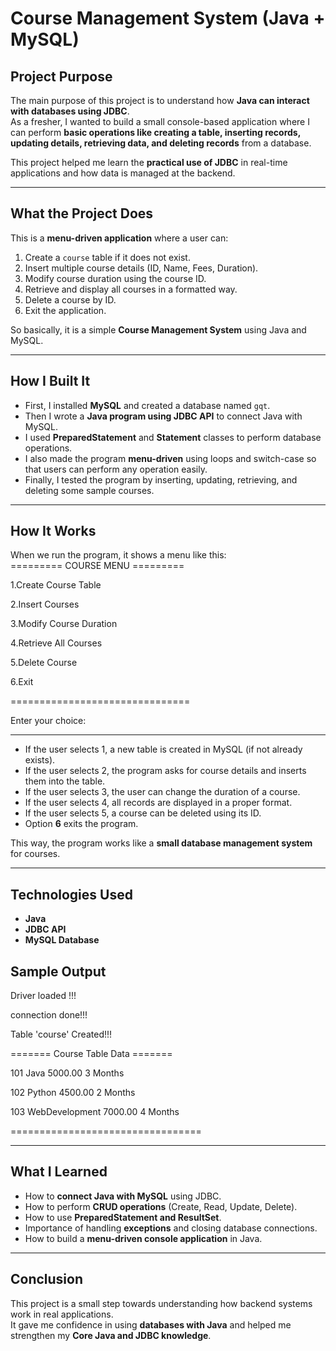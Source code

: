 # Course Management System (Java + MySQL)

##  Project Purpose
The main purpose of this project is to understand how **Java can interact with databases using JDBC**.  
As a fresher, I wanted to build a small console-based application where I can perform **basic operations like creating a table, inserting records, updating details, retrieving data, and deleting records** from a database.  

This project helped me learn the **practical use of JDBC** in real-time applications and how data is managed at the backend.  

---

##  What the Project Does
This is a **menu-driven application** where a user can:
1. Create a `course` table if it does not exist.  
2. Insert multiple course details (ID, Name, Fees, Duration).  
3. Modify course duration using the course ID.  
4. Retrieve and display all courses in a formatted way.  
5. Delete a course by ID.  
6. Exit the application.  

So basically, it is a simple **Course Management System** using Java and MySQL.

---

##  How I Built It
- First, I installed **MySQL** and created a database named `gqt`.  
- Then I wrote a **Java program using JDBC API** to connect Java with MySQL.  
- I used **PreparedStatement** and **Statement** classes to perform database operations.  
- I also made the program **menu-driven** using loops and switch-case so that users can perform any operation easily.  
- Finally, I tested the program by inserting, updating, retrieving, and deleting some sample courses.  

---

##  How It Works
When we run the program, it shows a menu like this:
<br>
========= COURSE MENU =========

1.Create Course Table

2.Insert Courses

3.Modify Course Duration

4.Retrieve All Courses

5.Delete Course

6.Exit

===============================

Enter your choice:

---

- If the user selects 1, a new table is created in MySQL (if not already exists).  
- If the user selects 2, the program asks for course details and inserts them into the table.  
- If the user selects 3, the user can change the duration of a course.  
- If the user selects 4, all records are displayed in a proper format.  
- If the user selects 5, a course can be deleted using its ID.  
- Option **6** exits the program.  

This way, the program works like a **small database management system** for courses.

---

##  Technologies Used
- **Java**  
- **JDBC API**  
- **MySQL Database**
  
##  Sample Output
Driver loaded !!!

connection done!!!

Table 'course' Created!!!

======= Course Table Data =======

101   Java             5000.00   3 Months

102   Python           4500.00   2 Months

103   WebDevelopment   7000.00   4 Months

=================================

---

##  What I Learned
- How to **connect Java with MySQL** using JDBC.  
- How to perform **CRUD operations** (Create, Read, Update, Delete).  
- How to use **PreparedStatement and ResultSet**.  
- Importance of handling **exceptions** and closing database connections.  
- How to build a **menu-driven console application** in Java.  

---

##  Conclusion
This project is a small step towards understanding how backend systems work in real applications.  
It gave me confidence in using **databases with Java** and helped me strengthen my **Core Java and JDBC knowledge**.  




